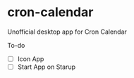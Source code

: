 # cron-calendar
Unofficial desktop app for Cron Calendar

To-do

- [ ] Icon App
- [ ] Start App on Starup
